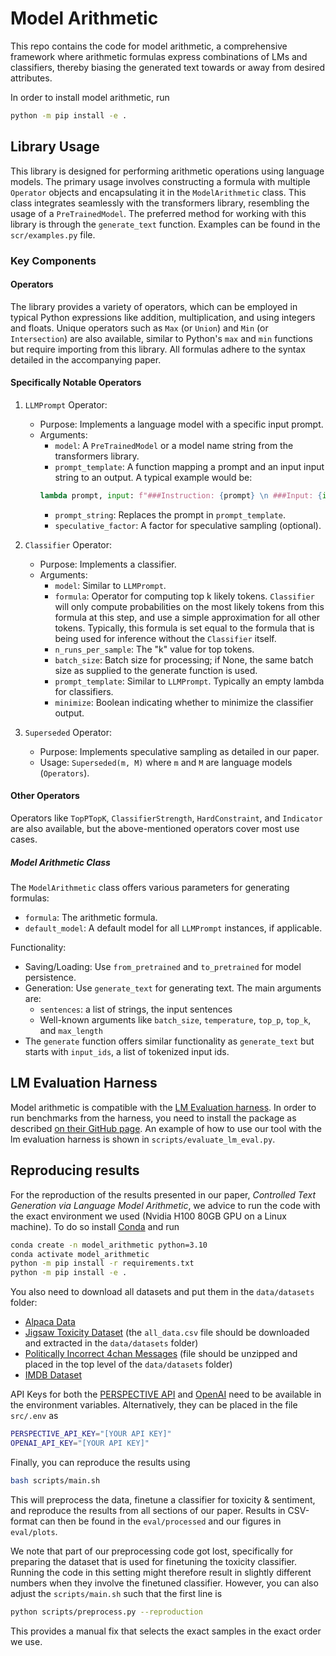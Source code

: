 # Model Arithmetic

This repo contains the code for model arithmetic, a comprehensive framework where arithmetic formulas express combinations of LMs and classifiers, thereby biasing the generated text towards or away from desired attributes.

In order to install model arithmetic, run

```sh
python -m pip install -e .
```

## Library Usage
This library is designed for performing arithmetic operations using language models. The primary usage involves constructing a formula with multiple `Operator` objects and encapsulating it in the `ModelArithmetic` class. This class integrates seamlessly with the transformers library, resembling the usage of a `PreTrainedModel`. The preferred method for working with this library is through the `generate_text` function. Examples can be found in the `scr/examples.py` file.

### Key Components
#### Operators
The library provides a variety of operators, which can be employed in typical Python expressions like addition, multiplication, and using integers and floats. Unique operators such as `Max` (or `Union`) and `Min` (or `Intersection`) are also available, similar to Python's `max` and `min` functions but require importing from this library. All formulas adhere to the syntax detailed in the accompanying paper.

#### Specifically Notable Operators

1. `LLMPrompt` Operator:
   - Purpose: Implements a language model with a specific input prompt.
   - Arguments:
        - `model`: A `PreTrainedModel` or a model name string from the transformers library.
        - `prompt_template`: A function mapping a prompt and an input input string to an output. A typical example would be:
        ```python
        lambda prompt, input: f"###Instruction: {prompt} \n ###Input: {input} \n ###Output:"
        ```
        - `prompt_string`: Replaces the prompt in `prompt_template`.
        - `speculative_factor`: A factor for speculative sampling (optional).
2. `Classifier` Operator:
   - Purpose: Implements a classifier.
   - Arguments:
      - `model`: Similar to `LLMPrompt`.
      - `formula`: Operator for computing top k likely tokens. `Classifier` will only compute probabilities on the most likely tokens from this formula at this step, and use a simple approximation for all other tokens. Typically, this formula is set equal to the formula that is being used for inference without the `Classifier` itself.
      - `n_runs_per_sample`: The "k" value for top tokens.
      - `batch_size`: Batch size for processing; if None, the same batch size as supplied to the generate function is used.
      - `prompt_template`: Similar to `LLMPrompt`. Typically an empty lambda for classifiers.
      - `minimize`: Boolean indicating whether to minimize the classifier output.

3. `Superseded` Operator:

   - Purpose: Implements speculative sampling as detailed in our paper.
   - Usage: `Superseded(m, M)` where `m` and `M` are language models (`Operators`).

#### Other Operators

Operators like `TopPTopK`, `ClassifierStrength`, `HardConstraint`, and `Indicator` are also available, but the above-mentioned operators cover most use cases.

##### Model Arithmetic Class

The `ModelArithmetic` class offers various parameters for generating formulas:
- `formula`: The arithmetic formula.
- `default_model`: A default model for all `LLMPrompt` instances, if applicable.

Functionality:
- Saving/Loading: Use `from_pretrained` and `to_pretrained` for model persistence.
- Generation: Use `generate_text` for generating text. The main arguments are:
    - `sentences`: a list of strings, the input sentences
    - Well-known arguments like `batch_size`, `temperature`, `top_p`, `top_k`, and `max_length`
- The `generate` function offers similar functionality as `generate_text` but starts with `input_ids`, a list of tokenized input ids.

## LM Evaluation Harness

Model arithmetic is compatible with the [LM Evaluation harness](https://github.com/EleutherAI/lm-evaluation-harness). In order to run benchmarks from the harness, you need to install the package as described [on their GitHub page](https://github.com/EleutherAI/lm-evaluation-harness). An example of how to use our tool with the lm evaluation harness is shown in `scripts/evaluate_lm_eval.py`.

## Reproducing results

For the reproduction of the results presented in our paper, *Controlled Text Generation via Language Model Arithmetic*, we advice to run the code with the exact environment we used (Nvidia H100 80GB GPU on a Linux machine). To do so install [Conda](https://docs.conda.io/projects/miniconda/en/latest/) and run

```sh
conda create -n model_arithmetic python=3.10
conda activate model_arithmetic
python -m pip install -r requirements.txt
python -m pip install -e .
```

You also need to download all datasets and put them in the `data/datasets` folder:
- [Alpaca Data](https://github.com/tloen/alpaca-lora/blob/main/alpaca_data.json)
- [Jigsaw Toxicity Dataset](https://www.kaggle.com/c/jigsaw-unintended-bias-in-toxicity-classification/data) (the `all_data.csv` file should be downloaded and extracted in the `data/datasets` folder)
- [Politically Incorrect 4chan Messages](https://zenodo.org/record/3606810) (file should be unzipped and placed in the top level of the `data/datasets` folder)
- [IMDB Dataset](https://www.kaggle.com/datasets/lakshmi25npathi/imdb-dataset-of-50k-movie-reviews)

API Keys for both the [PERSPECTIVE API](https://perspectiveapi.com/) and [OpenAI](https://openai.com/) need to be available in the environment variables. Alternatively, they can be placed in the file `src/.env` as

```sh
PERSPECTIVE_API_KEY="[YOUR API KEY]"
OPENAI_API_KEY="[YOUR API KEY]"
```

Finally, you can reproduce the results using

```sh
bash scripts/main.sh
```
This will preprocess the data, finetune a classifier for toxicity & sentiment, and reproduce the results from all sections of our paper. Results in CSV-format can then be found in the `eval/processed` and our figures in `eval/plots`.

We note that part of our preprocessing code got lost, specifically for preparing the dataset that is used for finetuning the toxicity classifier. Running the code in this setting might therefore result in slightly different numbers when they involve the finetuned classifier. However, you can also adjust the `scripts/main.sh` such that the first line is

```sh
python scripts/preprocess.py --reproduction
```

This provides a manual fix that selects the exact samples in the exact order we use. 
